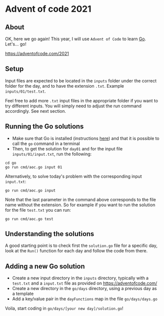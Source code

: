 # Advent of code 2021

## About
OK, here we go again! This year, I will use `Advent of Code` to learn [Go](https://go.dev/). Let's... go!

https://adventofcode.com/2021

## Setup
Input files are expected to be located in the `inputs` folder under the correct folder for the day, and to have the extension `.txt`. Example `inputs/01/test.txt`. 

Feel free to add more `.txt` input files in the appropriate folder if you want to try different inputs. You will simply need to adjust the run command accordingly. See next section.

## Running the Go solutions

- Make sure that Go is installed (instructions [here](https://go.dev/doc/install)) and that it is possible to call the `go` command in a terminal
- Then, to get the solution for `day01` and for the input file  `inputs/01/input.txt`, run the following:

```
cd go
go run cmd/aoc.go input 01
```
Alternatively, to solve today's problem with the corresponding input `input.txt`:
```
go run cmd/aoc.go input
```
Note that the last parameter in the command above corresponds to the file name without the extension. So for example if you want to run the solution for the file `test.txt` you can run:
```
go run cmd/aoc.go test
```

## Understanding the solutions
A good starting point is to check first the `solution.go` file for a specific day, look at the  `Run()` function for each day and follow the code from there.

## Adding a new Go solution
- Create a new input directory in the `inputs` directory, typically with a `test.txt` and a `input.txt` file as provided on https://adventofcode.com/
- Create a new directory in the `go/days` directory, using a previous day as a template
- Add a key/value pair in the `dayFunctions` map in the file `go/days/days.go`

Voila, start coding in `go/days/[your new day]/solution.go`!